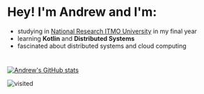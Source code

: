 # Hey! I'm Andrew and I'm: 
- studying in [National Research ITMO University](https://en.itmo.ru/en/) in my final year
- learning **Kotlin** and **Distributed Systems**
- fascinated about distributed systems and cloud computing
#
[![Andrew's GitHub stats](https://github-readme-stats.vercel.app/api?username=AndrewZzz24&count_private=true&show_icons=true&theme=nord)]()

![visited](https://komarev.com/ghpvc/?username=AndrewZzz24&label=VISITED+ME:&style=flat&color=black)
























<!-- <div align="center">
   <img src="https://github-readme-stats.vercel.app/api?username=AndrewZzz24&count_private=true&show_icons=true&theme=nord&include_all_commits=true" />
   <img src=-
   <img src="https://github-readme-stats.vercel.app/api/top-langs/?username=AndrewZzz24&layout=compact&theme=nord&count_private=true&include_all_commits=true" />
</div> -->

<!-- [![Top Langs](https://github-readme-stats.vercel.app/api/top-langs/?username=AndrewZzz24&layout=compact&theme=nord&count_private=true)]()
- 🔭 I’m currently working on Python Java and C++ projects
- 🌱 I’m currently learning Java and Python Advanced
- 👯 I’m looking to collaborate on any interesting projects! Feel free to contact me (tg: @zxcvbnm1010101)!
- 💬 Ask me about anything you want to know!
- 📫 How to reach me: tg: @zxcvbnm1010101
- ⚡ Fun fact: Obsessed with C++ :) -->
<!--
**AndrewZzz24/AndrewZzz24** is a ✨ _special_ ✨ repository because its `README.md` (this file) appears on your GitHub profile.

Here are some ideas to get you started:
👨‍🎓
- 🔭 I’m currently working on ...
- 🌱 I’m currently learning Java and Python Advanced
- 👯 I’m looking to collaborate on any interesting projects! Feel free to contact me (tg: @zxcvbnm1010101)!
- 💬 Ask me about ...
- 📫 How to reach me: tg: @zxcvbnm1010101
- ⚡ Fun fact: Obsessed with C++ :)
-->
